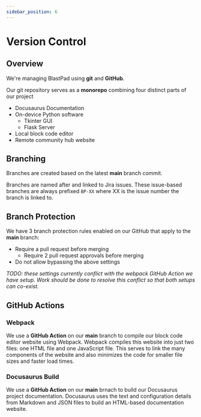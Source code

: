 ```yaml
---
sidebar_position: 6
---
```


# Version Control

## Overview

We're managing BlastPad using **git** and **GitHub**. 

Our git repository serves as a **monorepo** combining four distinct parts of our project
- Docusaurus Documentation
- On-device Python software
  - Tkinter GUI
  - Flask Server
- Local block code editor
- Remote community hub website

## Branching 

Branches are created based on the latest **main** branch commit.

Branches are named after and linked to Jira issues. These issue-based branches are always prefixed `BP-XX` where XX is the issue number the branch is linked to.

## Branch Protection

We have 3 branch protection rules enabled on our GitHub that apply to the **main** branch:

- Require a pull request before merging
  -  Require 2 pull request approvals before merging
- Do not allow bypassing the above settings

*TODO: these settings currently conflict with the webpack GitHub Action we have setup. Work should be done to resolve this conflict so that both setups can co-exist.*

## GitHub Actions

### Webpack

We use a **GitHub Action** on our **main** branch to compile our block code editor website using Webpack. Webpack compiles this website into just two files: one HTML file and one JavaScript file. This serves to link the many components of the website and also minimizes the code for smaller file sizes and faster load times.

### Docusaurus Build

We use a **GitHub Action** on our **main** brnach to build our Docusaurus project documentation. Docusaurus uses the text and configuration details from Markdown and JSON files to build an HTML-based documentation website.



